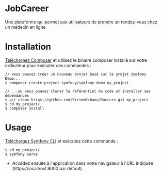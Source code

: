 # JobCareer
Une plateforme qui permet aux utilisateurs de prendre un rendez-vous chez un médecin en ligne.

# Installation
[Téléchargez Composer](https://getcomposer.org/) et utilisez le binaire composer installé sur votre ordinateur pour exécuter ces commandes :
```
// vous pouvez créer un nouveau projet basé sur le projet Symfony Demo...
$ composer create-project symfony/symfony-demo my_project

// ...ou vous pouvez cloner le référentiel de code et installer ses dépendances
$ git clone https://github.com/SirineKchaou/Doccure.git my_project
$ cd my_project/
$ composer install
```

# Usage
[Téléchargez Symfony CLI](https://symfony.com/download) et exécutez cette commande :
```
$ cd my_project/
$ symfony serve
```
- Accédez ensuite à l'application dans votre navigateur à l'URL indiquée (https://localhost:8000 par défaut).
